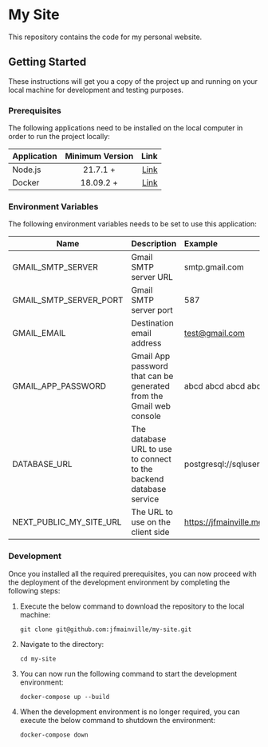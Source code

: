 # My Site

This repository contains the code for my personal website.

## Getting Started

These instructions will get you a copy of the project up and running on your local machine for development and testing
purposes.

### Prerequisites

The following applications need to be installed on the local computer in order to run the project locally:

| Application | Minimum Version |                                       Link |
| ----------- | :-------------: | -----------------------------------------: |
| Node.js     |    21.7.1 +     |     [Link](https://nodejs.org/en/download) |
| Docker      |    18.09.2 +    | [Link](https://www.docker.com/get-started) |

### Environment Variables

The following environment variables needs to be set to use this application:

| Name                    | Description                                                         | Example                                               |
| ----------------------- | :------------------------------------------------------------------ | :---------------------------------------------------- |
| GMAIL_SMTP_SERVER       | Gmail SMTP server URL                                               | smtp.gmail.com                                        |
| GMAIL_SMTP_SERVER_PORT  | Gmail SMTP server port                                              | 587                                                   |
| GMAIL_EMAIL             | Destination email address                                           | test@gmail.com                                        |
| GMAIL_APP_PASSWORD      | Gmail App password that can be generated from the Gmail web console | abcd abcd abcd abcd                                   |
| DATABASE_URL            | The database URL to use to connect to the backend database service  | postgresql://sqluser:Password!@localhost:5432/my_site |
| NEXT_PUBLIC_MY_SITE_URL | The URL to use on the client side                                   | https://jfmainville.me                                |

### Development

Once you installed all the required prerequisites, you can now proceed with the deployment of the development
environment by completing the following steps:

1. Execute the below command to download the repository to the local machine:

   `git clone git@github.com:jfmainville/my-site.git`

2. Navigate to the directory:

   `cd my-site`

3. You can now run the following command to start the development environment:

   `docker-compose up --build`

4. When the development environment is no longer required, you can execute the below command to shutdown the
   environment:

   `docker-compose down`
